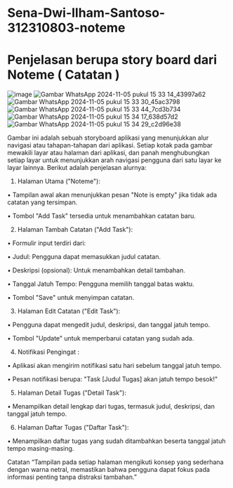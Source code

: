 # Sena-Dwi-Ilham-Santoso-312310803-noteme

# Penjelasan berupa story board dari Noteme ( Catatan )
![image](https://github.com/user-attachments/assets/07768e95-e778-48dc-bcd2-760f5baadc12)
![Gambar WhatsApp 2024-11-05 pukul 15 33 14_43997a62](https://github.com/user-attachments/assets/9b8e23d6-00d0-47f5-b6bc-ab417664636a)\
![Gambar WhatsApp 2024-11-05 pukul 15 33 30_45ac3798](https://github.com/user-attachments/assets/4ffbbb40-ee2b-4b62-b7ca-aa884bdc5bc3)
![Gambar WhatsApp 2024-11-05 pukul 15 33 44_7cd3b734](https://github.com/user-attachments/assets/c75cc99a-31db-48fb-af3e-a5d9c4b54f83)
![Gambar WhatsApp 2024-11-05 pukul 15 34 17_638d57d2](https://github.com/user-attachments/assets/3717dd14-4eb5-4aa5-af93-1967bd023057)
![Gambar WhatsApp 2024-11-05 pukul 15 34 29_c2d96e38](https://github.com/user-attachments/assets/d3aa1690-2976-416e-ae9c-6741f61a667c)

Gambar ini adalah sebuah storyboard aplikasi yang menunjukkan alur navigasi atau tahapan-tahapan dari aplikasi. Setiap kotak pada gambar mewakili layar atau halaman dari aplikasi, dan panah menghubungkan setiap layar untuk menunjukkan arah navigasi pengguna dari satu layar ke layar lainnya. Berikut adalah penjelasan alurnya:

1. Halaman Utama ("Noteme"):

•	Tampilan awal akan menunjukkan pesan "Note is empty" jika tidak ada catatan yang tersimpan.

•	Tombol "Add Task" tersedia untuk menambahkan catatan baru.

2. Halaman Tambah Catatan ("Add Task"):

•	Formulir input terdiri dari:

•	Judul: Pengguna dapat memasukkan judul catatan.

•	Deskripsi (opsional): Untuk menambahkan detail tambahan.

•	Tanggal Jatuh Tempo: Pengguna memilih tanggal batas waktu.

•	Tombol "Save" untuk menyimpan catatan.

3. Halaman Edit Catatan ("Edit Task"):

•	Pengguna dapat mengedit judul, deskripsi, dan tanggal jatuh tempo.

•	Tombol "Update" untuk memperbarui catatan yang sudah ada.

4. Notifikasi Pengingat :

•	Aplikasi akan mengirim notifikasi satu hari sebelum tanggal jatuh tempo.

•	Pesan notifikasi berupa: "Task [Judul Tugas] akan jatuh tempo besok!"

5. Halaman Detail Tugas ("Detail Task"):

•	Menampilkan detail lengkap dari tugas, termasuk judul, deskripsi, dan tanggal jatuh tempo.

6. Halaman Daftar Tugas ("Daftar Task"):

•	Menampilkan daftar tugas yang sudah ditambahkan beserta tanggal jatuh tempo masing-masing.

Catatan “Tampilan pada setiap halaman mengikuti konsep yang sederhana dengan warna netral, memastikan bahwa pengguna dapat fokus pada informasi penting tanpa distraksi tambahan.”
